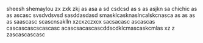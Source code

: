 sheesh
shemaylou
zx zxk zkj  as asa a
sd
csdcsd
as s as asjkn sa
chichic
as as ascasc
svsdvdsvsd
sasddasdasd
smasklcasknaslncalskcnasca
as as as as saascasc
scascnsaklln
xzcxzczxcx
sacsacasc
ascascas
cascascascscascasc
acascsacascascddscdklcmascaskcmlas
xz z zascascascasc

